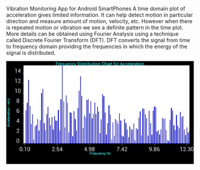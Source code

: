 Vibration Monitoring App for Android SmartPhones
A time domain plot of acceleration gives limited information. It can help detect motion in particular direction and measure amount of motion, velocity, etc. However when there is repeated motion or vibration we see a definite pattern in the time plot. More details can be obtained using Fourier Analysis using a technique called Discrete Fourier Transform (DFT). DFT converts the signal from time to frequency domain providing the frequencies in which the energy of the signal is distributed.

![Vibration Analyzer](project_images/fftchart.jpg?raw=true "Vibration Analyzer")
